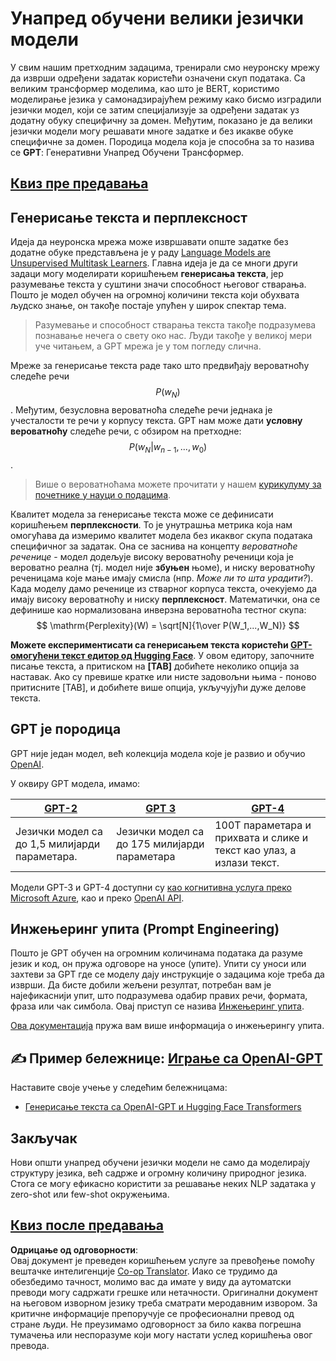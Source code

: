 <!--
CO_OP_TRANSLATOR_METADATA:
{
  "original_hash": "2efbb183384a50f0fc0cde02534d912f",
  "translation_date": "2025-08-25T22:08:06+00:00",
  "source_file": "lessons/5-NLP/20-LangModels/README.md",
  "language_code": "sr"
}
-->
# Унапред обучени велики језички модели

У свим нашим претходним задацима, тренирали смо неуронску мрежу да изврши одређени задатак користећи означени скуп података. Са великим трансформер моделима, као што је BERT, користимо моделирање језика у самонадзирајућем режиму како бисмо изградили језички модел, који се затим специјализује за одређени задатак уз додатну обуку специфичну за домен. Међутим, показано је да велики језички модели могу решавати многе задатке и без икакве обуке специфичне за домен. Породица модела која је способна за то назива се **GPT**: Генеративни Унапред Обучени Трансформер.

## [Квиз пре предавања](https://ff-quizzes.netlify.app/en/ai/quiz/39)

## Генерисање текста и перплексност

Идеја да неуронска мрежа може извршавати опште задатке без додатне обуке представљена је у раду [Language Models are Unsupervised Multitask Learners](https://cdn.openai.com/better-language-models/language_models_are_unsupervised_multitask_learners.pdf). Главна идеја је да се многи други задаци могу моделирати коришћењем **генерисања текста**, јер разумевање текста у суштини значи способност његовог стварања. Пошто је модел обучен на огромној количини текста који обухвата људско знање, он такође постаје упућен у широк спектар тема.

> Разумевање и способност стварања текста такође подразумева познавање нечега о свету око нас. Људи такође у великој мери уче читањем, а GPT мрежа је у том погледу слична.

Мреже за генерисање текста раде тако што предвиђају вероватноћу следеће речи $$P(w_N)$$. Међутим, безусловна вероватноћа следеће речи једнака је учесталости те речи у корпусу текста. GPT нам може дати **условну вероватноћу** следеће речи, с обзиром на претходне: $$P(w_N | w_{n-1}, ..., w_0)$$.

> Више о вероватноћама можете прочитати у нашем [курикулуму за почетнике у науци о подацима](https://github.com/microsoft/Data-Science-For-Beginners/tree/main/1-Introduction/04-stats-and-probability).

Квалитет модела за генерисање текста може се дефинисати коришћењем **перплексности**. То је унутрашња метрика која нам омогућава да измеримо квалитет модела без икаквог скупа података специфичног за задатак. Она се заснива на концепту *вероватноће реченице* - модел додељује високу вероватноћу реченици која је вероватно реална (тј. модел није **збуњен** њоме), и ниску вероватноћу реченицама које мање имају смисла (нпр. *Може ли то шта урадити?*). Када моделу дамо реченице из стварног корпуса текста, очекујемо да имају високу вероватноћу и ниску **перплексност**. Математички, она се дефинише као нормализована инверзна вероватноћа тестног скупа:
$$
\mathrm{Perplexity}(W) = \sqrt[N]{1\over P(W_1,...,W_N)}
$$ 

**Можете експериментисати са генерисањем текста користећи [GPT-омогућени текст едитор од Hugging Face](https://transformer.huggingface.co/doc/gpt2-large)**. У овом едитору, започните писање текста, а притиском на **[TAB]** добићете неколико опција за наставак. Ако су превише кратке или нисте задовољни њима - поново притисните [TAB], и добићете више опција, укључујући дуже делове текста.

## GPT је породица

GPT није један модел, већ колекција модела које је развио и обучио [OpenAI](https://openai.com). 

У оквиру GPT модела, имамо:

| [GPT-2](https://huggingface.co/docs/transformers/model_doc/gpt2#openai-gpt2) | [GPT 3](https://openai.com/research/language-models-are-few-shot-learners) | [GPT-4](https://openai.com/gpt-4) |
| -- | -- | -- |
|Језички модел са до 1,5 милијарди параметара. | Језички модел са до 175 милијарди параметара | 100Т параметара и прихвата и слике и текст као улаз, а излази текст. |

Модели GPT-3 и GPT-4 доступни су [као когнитивна услуга преко Microsoft Azure](https://azure.microsoft.com/en-us/services/cognitive-services/openai-service/#overview?WT.mc_id=academic-77998-cacaste), као и преко [OpenAI API](https://openai.com/api/).

## Инжењеринг упита (Prompt Engineering)

Пошто је GPT обучен на огромним количинама података да разуме језик и код, он пружа одговоре на уносе (упите). Упити су уноси или захтеви за GPT где се моделу дају инструкције о задацима које треба да изврши. Да бисте добили жељени резултат, потребан вам је најефикаснији упит, што подразумева одабир правих речи, формата, фраза или чак симбола. Овај приступ се назива [Инжењеринг упита](https://learn.microsoft.com/en-us/shows/ai-show/the-basics-of-prompt-engineering-with-azure-openai-service?WT.mc_id=academic-77998-bethanycheum).

[Ова документација](https://learn.microsoft.com/en-us/semantic-kernel/prompt-engineering/?WT.mc_id=academic-77998-bethanycheum) пружа вам више информација о инжењерингу упита.

## ✍️ Пример бележнице: [Играње са OpenAI-GPT](../../../../../lessons/5-NLP/20-LangModels/GPT-PyTorch.ipynb)

Наставите своје учење у следећим бележницама:

* [Генерисање текста са OpenAI-GPT и Hugging Face Transformers](../../../../../lessons/5-NLP/20-LangModels/GPT-PyTorch.ipynb)

## Закључак

Нови општи унапред обучени језички модели не само да моделирају структуру језика, већ садрже и огромну количину природног језика. Стога се могу ефикасно користити за решавање неких NLP задатака у zero-shot или few-shot окружењима.

## [Квиз после предавања](https://ff-quizzes.netlify.app/en/ai/quiz/40)

**Одрицање од одговорности**:  
Овај документ је преведен коришћењем услуге за превођење помоћу вештачке интелигенције [Co-op Translator](https://github.com/Azure/co-op-translator). Иако се трудимо да обезбедимо тачност, молимо вас да имате у виду да аутоматски преводи могу садржати грешке или нетачности. Оригинални документ на његовом изворном језику треба сматрати меродавним извором. За критичне информације препоручује се професионални превод од стране људи. Не преузимамо одговорност за било каква погрешна тумачења или неспоразуме који могу настати услед коришћења овог превода.